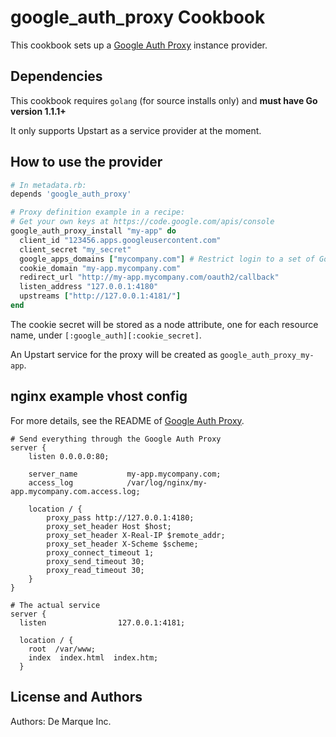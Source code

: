 google_auth_proxy Cookbook
==========================

This cookbook sets up a [Google Auth Proxy](https://github.com/bitly/google_auth_proxy) instance provider.

Dependencies
------------

This cookbook requires `golang` (for source installs only) and **must have Go version 1.1.1+**

It only supports Upstart as a service provider at the moment.

How to use the provider
-----------------------
```ruby
# In metadata.rb:
depends 'google_auth_proxy'
```

```ruby
# Proxy definition example in a recipe:
# Get your own keys at https://code.google.com/apis/console
google_auth_proxy_install "my-app" do
  client_id "123456.apps.googleusercontent.com"
  client_secret "my_secret"
  google_apps_domains ["mycompany.com"] # Restrict login to a set of Google apps domains
  cookie_domain "my-app.mycompany.com"
  redirect_url "http://my-app.mycompany.com/oauth2/callback"
  listen_address "127.0.0.1:4180"
  upstreams ["http://127.0.0.1:4181/"]
end
```

The cookie secret will be stored as a node attribute, one for each resource name, under `[:google_auth][:cookie_secret]`.

An Upstart service for the proxy will be created as `google_auth_proxy_my-app`.

nginx example vhost config
--------------------

For more details, see the README of [Google Auth Proxy](https://github.com/bitly/google_auth_proxy).

```
# Send everything through the Google Auth Proxy
server {
    listen 0.0.0.0:80;

    server_name           my-app.mycompany.com;
    access_log            /var/log/nginx/my-app.mycompany.com.access.log;

    location / {
        proxy_pass http://127.0.0.1:4180;
        proxy_set_header Host $host;
        proxy_set_header X-Real-IP $remote_addr;
        proxy_set_header X-Scheme $scheme;
        proxy_connect_timeout 1;
        proxy_send_timeout 30;
        proxy_read_timeout 30;
    }
}

# The actual service
server {
  listen                127.0.0.1:4181;

  location / {
    root  /var/www;
    index  index.html  index.htm; 
  }
```


License and Authors
-------------------
Authors: De Marque Inc.
